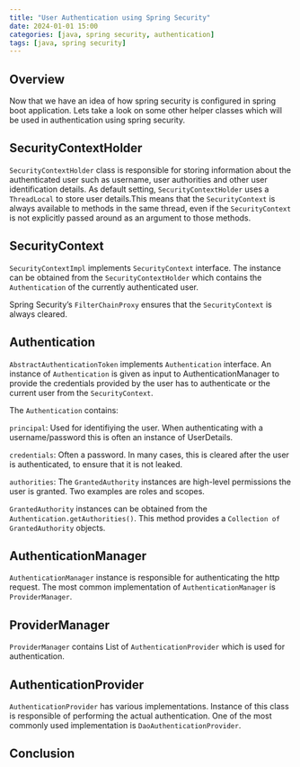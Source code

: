 ```yaml
---
title: "User Authentication using Spring Security"
date: 2024-01-01 15:00
categories: [java, spring security, authentication]
tags: [java, spring security]
---
```


## Overview

Now that we have an idea of how spring security is configured in spring boot application. Lets take a look on some other helper classes which will be used in authentication using spring security.

## SecurityContextHolder

`SecurityContextHolder` class is responsible for storing information about the authenticated user such as username, user authorities and other user identification details.
As default setting, `SecurityContextHolder` uses a `ThreadLocal` to store user details.This means that the `SecurityContext` is always available to methods in the same thread, even if the `SecurityContext` is not explicitly passed around as an argument to those methods.

## SecurityContext

`SecurityContextImpl` implements `SecurityContext` interface.
The instance can be obtained from the `SecurityContextHolder` which contains the `Authentication` of the currently authenticated user. 

Spring Security’s `FilterChainProxy` ensures that the `SecurityContext` is always cleared.

## Authentication

`AbstractAuthenticationToken` implements `Authentication` interface.
An instance of  `Authentication` is given as input to AuthenticationManager to provide the credentials provided by the user has  to authenticate or the current user from the `SecurityContext`.

The `Authentication` contains:

`principal`: Used for identifiying the user. When authenticating with a username/password this is often an instance of UserDetails.

`credentials`: Often a password. In many cases, this is cleared after the user is authenticated, to ensure that it is not leaked.

`authorities`: The `GrantedAuthority` instances are high-level permissions the user is granted. Two examples are roles and scopes.

`GrantedAuthority`  instances can be obtained from the `Authentication.getAuthorities()`. This method provides a `Collection of GrantedAuthority` objects.

## AuthenticationManager

`AuthenticationManager` instance is responsible for authenticating the http request.
The most common implementation of `AuthenticationManager` is  `ProviderManager`.


## ProviderManager

`ProviderManager` contains List of `AuthenticationProvider` which is used for authentication.

## AuthenticationProvider

`AuthenticationProvider` has various implementations. Instance of this class is responsible of performing the actual authentication. 
One of the most commonly used implementation is `DaoAuthenticationProvider`.


## Conclusion

